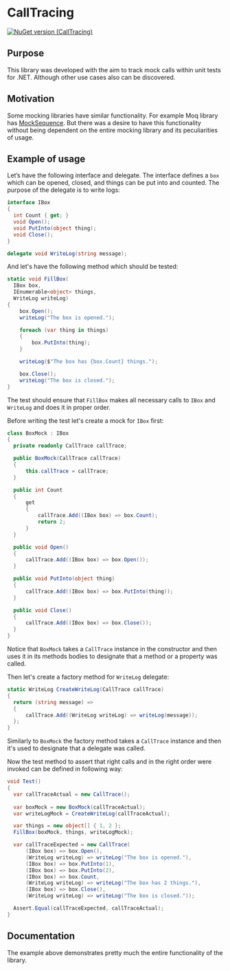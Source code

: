 # CallTracing
[![NuGet version (CallTracing)](https://img.shields.io/nuget/v/CallTracing.svg)](https://www.nuget.org/packages/CallTracing/)

## Purpose 

This library was developed with the aim to track mock calls within unit tests for .NET. Although other use cases also can be discovered.

## Motivation

Some mocking  libraries have similar functionality. For example Moq library has [MockSequence](https://github.com/Moq/moq4/wiki/Quickstart#miscellaneous). But there was a desire to have this functionality without being dependent on the entire mocking library and its peculiarities of usage. 

## Example of usage

Let’s have the following interface and delegate. The interface defines a `box` which can be opened, closed, and things can be put into and counted. The purpose of the delegate is to write logs:

```C#
interface IBox
{
  int Count { get; }
  void Open();
  void PutInto(object thing);
  void Close();
}

delegate void WriteLog(string message);
```

And let's have the following method which should be tested:

```C#
static void FillBox(
  IBox box, 
  IEnumerable<object> things, 
  WriteLog writeLog)
{
    box.Open();
    writeLog("The box is opened.");

    foreach (var thing in things)
    {
        box.PutInto(thing);
    }

    writeLog($"The box has {box.Count} things.");

    box.Close();
    writeLog("The box is closed.");
}
```

The test should ensure that `FillBox` makes all necessary calls to `IBox` and `WriteLog` and does it in proper order.

Before writing the test let's create a mock for `IBox` first:
```C#
class BoxMock : IBox
{
  private readonly CallTrace callTrace;

  public BoxMock(CallTrace callTrace)
  {
      this.callTrace = callTrace;
  }

  public int Count
  {
      get
      {
          callTrace.Add((IBox box) => box.Count);
          return 2;
      }
  }

  public void Open()
  {
      callTrace.Add((IBox box) => box.Open());
  }

  public void PutInto(object thing)
  {
      callTrace.Add((IBox box) => box.PutInto(thing));
  }

  public void Close()
  {
      callTrace.Add((IBox box) => box.Close());
  }
}
```

Notice that `BoxMock` takes a `CallTrace` instance in the constructor and then uses it in its methods bodies to designate that a method or a property was called.

Then let's create a factory method for `WriteLog` delegate:

```C#
static WriteLog CreateWriteLog(CallTrace callTrace)
{
  return (string message) =>
  {
      callTrace.Add((WriteLog writeLog) => writeLog(message));
  };
}
```

Similarly to `BoxMock` the factory method takes a `CallTrace` instance and then it's used to designate that a delegate was called. 

Now the test method to assert that right calls and in the right order were invoked can be defined in following way:

```C#
void Test()
{
  var callTraceActual = new CallTrace();
  
  var boxMock = new BoxMock(callTraceActual);
  var writeLogMock = CreateWriteLog(callTraceActual);

  var things = new object[] { 1, 2 };
  FillBox(boxMock, things, writeLogMock);

  var callTraceExpected = new CallTrace(
      (IBox box) => box.Open(),
      (WriteLog writeLog) => writeLog("The box is opened."),
      (IBox box) => box.PutInto(1),
      (IBox box) => box.PutInto(2),
      (IBox box) => box.Count,
      (WriteLog writeLog) => writeLog("The box has 2 things."),
      (IBox box) => box.Close(),
      (WriteLog writeLog) => writeLog("The box is closed."));

  Assert.Equal(callTraceExpected, callTraceActual);
}
```

## Documentation
The example above demonstrates pretty much the entire functionality of the library.







